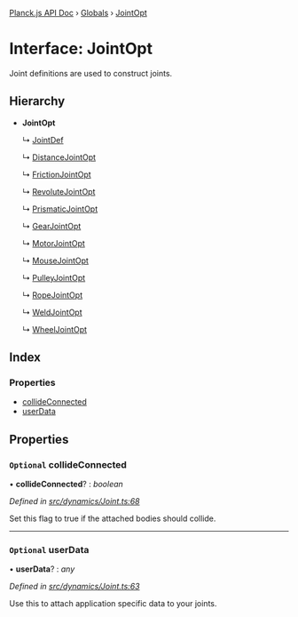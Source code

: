 [Planck.js API Doc](../README.md) › [Globals](../globals.md) › [JointOpt](jointopt.md)

# Interface: JointOpt

Joint definitions are used to construct joints.

## Hierarchy

* **JointOpt**

  ↳ [JointDef](jointdef.md)

  ↳ [DistanceJointOpt](distancejointopt.md)

  ↳ [FrictionJointOpt](frictionjointopt.md)

  ↳ [RevoluteJointOpt](revolutejointopt.md)

  ↳ [PrismaticJointOpt](prismaticjointopt.md)

  ↳ [GearJointOpt](gearjointopt.md)

  ↳ [MotorJointOpt](motorjointopt.md)

  ↳ [MouseJointOpt](mousejointopt.md)

  ↳ [PulleyJointOpt](pulleyjointopt.md)

  ↳ [RopeJointOpt](ropejointopt.md)

  ↳ [WeldJointOpt](weldjointopt.md)

  ↳ [WheelJointOpt](wheeljointopt.md)

## Index

### Properties

* [collideConnected](jointopt.md#optional-collideconnected)
* [userData](jointopt.md#optional-userdata)

## Properties

### `Optional` collideConnected

• **collideConnected**? : *boolean*

*Defined in [src/dynamics/Joint.ts:68](https://github.com/shakiba/planck.js/blob/b8c946c/src/dynamics/Joint.ts#L68)*

Set this flag to true if the attached bodies
should collide.

___

### `Optional` userData

• **userData**? : *any*

*Defined in [src/dynamics/Joint.ts:63](https://github.com/shakiba/planck.js/blob/b8c946c/src/dynamics/Joint.ts#L63)*

Use this to attach application specific data to your joints.
